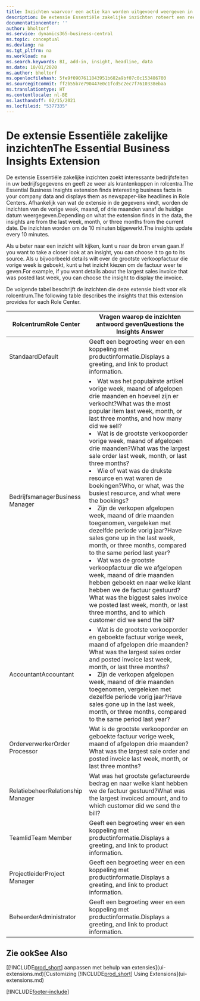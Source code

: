 ```yaml
---
title: Inzichten waarvoor een actie kan worden uitgevoerd weergeven in rolcentra | Microsoft Docs
description: De extensie Essentiële zakelijke inzichten roteert een reeks zakelijke inzichten in rolcentra.
documentationcenter: ''
author: bholtorf
ms.service: dynamics365-business-central
ms.topic: conceptual
ms.devlang: na
ms.tgt_pltfrm: na
ms.workload: na
ms.search.keywords: BI, add-in, insight, headline, data
ms.date: 10/01/2020
ms.author: bholtorf
ms.openlocfilehash: 5fe9f0907611843951b682a9bf07c0c153486700
ms.sourcegitcommit: ff2b55b7e790447e0c1fcd5c2ec7f7610338ebaa
ms.translationtype: HT
ms.contentlocale: nl-BE
ms.lasthandoff: 02/15/2021
ms.locfileid: "5377335"
---
```

# <a name="the-essential-business-insights-extension"></a><span data-ttu-id="165bc-103">De extensie Essentiële zakelijke inzichten</span><span class="sxs-lookup"><span data-stu-id="165bc-103">The Essential Business Insights Extension</span></span>
<span data-ttu-id="165bc-104">De extensie Essentiële zakelijke inzichten zoekt interessante bedrijfsfeiten in uw bedrijfsgegevens en geeft ze weer als krantenkoppen in rolcentra.</span><span class="sxs-lookup"><span data-stu-id="165bc-104">The Essential Business Insights extension finds interesting business facts in your company data and displays them as newspaper-like headlines in Role Centers.</span></span> <span data-ttu-id="165bc-105">Afhankelijk van wat de extensie in de gegevens vindt, worden de inzichten van de vorige week, maand, of drie maanden vanaf de huidige datum weergegeven.</span><span class="sxs-lookup"><span data-stu-id="165bc-105">Depending on what the extension finds in the data, the insights are from the last week, month, or three months from the current date.</span></span> <span data-ttu-id="165bc-106">De inzichten worden om de 10 minuten bijgewerkt.</span><span class="sxs-lookup"><span data-stu-id="165bc-106">The insights update every 10 minutes.</span></span>  

<span data-ttu-id="165bc-107">Als u beter naar een inzicht wilt kijken, kunt u naar de bron ervan gaan.</span><span class="sxs-lookup"><span data-stu-id="165bc-107">If you want to take a closer look at an insight, you can choose it to go to its source.</span></span> <span data-ttu-id="165bc-108">Als u bijvoorbeeld details wilt over de grootste verkoopfactuur die vorige week is geboekt, kunt u het inzicht kiezen om de factuur weer te geven.</span><span class="sxs-lookup"><span data-stu-id="165bc-108">For example, if you want details about the largest sales invoice that was posted last week, you can choose the insight to display the invoice.</span></span>

<span data-ttu-id="165bc-109">De volgende tabel beschrijft de inzichten die deze extensie biedt voor elk rolcentrum.</span><span class="sxs-lookup"><span data-stu-id="165bc-109">The following table describes the insights that this extension provides for each Role Center.</span></span>

|<span data-ttu-id="165bc-110">Rolcentrum</span><span class="sxs-lookup"><span data-stu-id="165bc-110">Role Center</span></span>|<span data-ttu-id="165bc-111">Vragen waarop de inzichten antwoord geven</span><span class="sxs-lookup"><span data-stu-id="165bc-111">Questions the Insights Answer</span></span>|
|----|-----|
|<span data-ttu-id="165bc-112">Standaard</span><span class="sxs-lookup"><span data-stu-id="165bc-112">Default</span></span>|<span data-ttu-id="165bc-113">Geeft een begroeting weer en een koppeling met productinformatie.</span><span class="sxs-lookup"><span data-stu-id="165bc-113">Displays a greeting, and link to product information.</span></span>|
|<span data-ttu-id="165bc-114">Bedrijfsmanager</span><span class="sxs-lookup"><span data-stu-id="165bc-114">Business Manager</span></span>|<li> <span data-ttu-id="165bc-115">Wat was het populairste artikel vorige week, maand of afgelopen drie maanden en hoeveel zijn er verkocht?</span><span class="sxs-lookup"><span data-stu-id="165bc-115">What was the most popular item last week, month, or last three months, and how many did we sell?</span></span><br><li> <span data-ttu-id="165bc-116">Wat is de grootste verkooporder vorige week, maand of afgelopen drie maanden?</span><span class="sxs-lookup"><span data-stu-id="165bc-116">What was the largest sale order last week, month, or last three months?</span></span><br><li> <span data-ttu-id="165bc-117">Wie of wat was de drukste resource en wat waren de boekingen?</span><span class="sxs-lookup"><span data-stu-id="165bc-117">Who, or what, was the busiest resource, and what were the bookings?</span></span><br><li> <span data-ttu-id="165bc-118">Zijn de verkopen afgelopen week, maand of drie maanden toegenomen, vergeleken met dezelfde periode vorig jaar?</span><span class="sxs-lookup"><span data-stu-id="165bc-118">Have sales gone up in the last week, month, or three months, compared to the same period last year?</span></span><br><li> <span data-ttu-id="165bc-119">Wat was de grootste verkoopfactuur die we afgelopen week, maand of drie maanden hebben geboekt en naar welke klant hebben we de factuur gestuurd?</span><span class="sxs-lookup"><span data-stu-id="165bc-119">What was the biggest sales invoice we posted last week, month, or last three months, and to which customer did we send the bill?</span></span></li> |
|<span data-ttu-id="165bc-120">Accountant</span><span class="sxs-lookup"><span data-stu-id="165bc-120">Accountant</span></span>|<li> <span data-ttu-id="165bc-121">Wat is de grootste verkooporder en geboekte factuur vorige week, maand of afgelopen drie maanden?</span><span class="sxs-lookup"><span data-stu-id="165bc-121">What was the largest sales order and posted invoice last week, month, or last three months?</span></span><br><li> <span data-ttu-id="165bc-122">Zijn de verkopen afgelopen week, maand of drie maanden toegenomen, vergeleken met dezelfde periode vorig jaar?</span><span class="sxs-lookup"><span data-stu-id="165bc-122">Have sales gone up in the last week, month, or three months, compared to the same period last year?</span></span> |
|<span data-ttu-id="165bc-123">Orderverwerker</span><span class="sxs-lookup"><span data-stu-id="165bc-123">Order Processor</span></span>| <span data-ttu-id="165bc-124">Wat is de grootste verkooporder en geboekte factuur vorige week, maand of afgelopen drie maanden?</span><span class="sxs-lookup"><span data-stu-id="165bc-124">What was the largest sale order and posted invoice last week, month, or last three months?</span></span>|
|<span data-ttu-id="165bc-125">Relatiebeheer</span><span class="sxs-lookup"><span data-stu-id="165bc-125">Relationship Manager</span></span>| <span data-ttu-id="165bc-126">Wat was het grootste gefactureerde bedrag en naar welke klant hebben we de factuur gestuurd?</span><span class="sxs-lookup"><span data-stu-id="165bc-126">What was the largest invoiced amount, and to which customer did we send the bill?</span></span>|
|<span data-ttu-id="165bc-127">Teamlid</span><span class="sxs-lookup"><span data-stu-id="165bc-127">Team Member</span></span>| <span data-ttu-id="165bc-128">Geeft een begroeting weer en een koppeling met productinformatie.</span><span class="sxs-lookup"><span data-stu-id="165bc-128">Displays a greeting, and link to product information.</span></span>|
|<span data-ttu-id="165bc-129">Projectleider</span><span class="sxs-lookup"><span data-stu-id="165bc-129">Project Manager</span></span>| <span data-ttu-id="165bc-130">Geeft een begroeting weer en een koppeling met productinformatie.</span><span class="sxs-lookup"><span data-stu-id="165bc-130">Displays a greeting, and link to product information.</span></span>|
|<span data-ttu-id="165bc-131">Beheerder</span><span class="sxs-lookup"><span data-stu-id="165bc-131">Administrator</span></span>| <span data-ttu-id="165bc-132">Geeft een begroeting weer en een koppeling met productinformatie.</span><span class="sxs-lookup"><span data-stu-id="165bc-132">Displays a greeting, and link to product information.</span></span>|

## <a name="see-also"></a><span data-ttu-id="165bc-133">Zie ook</span><span class="sxs-lookup"><span data-stu-id="165bc-133">See Also</span></span>
<span data-ttu-id="165bc-134">[[!INCLUDE[prod_short](includes/prod_short.md)] aanpassen met behulp van extensies](ui-extensions.md)</span><span class="sxs-lookup"><span data-stu-id="165bc-134">[Customizing [!INCLUDE[prod_short](includes/prod_short.md)] Using Extensions](ui-extensions.md)</span></span>


[!INCLUDE[footer-include](includes/footer-banner.md)]